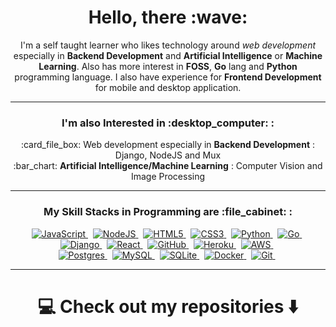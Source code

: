 <h1 align="center">Hello, there :wave:</h1>
<p align="center">
	I'm a self taught learner who likes technology around <em>web development</em> especially in
	<strong>Backend Development</strong> and <strong>Artificial Intelligence</strong> or <strong>Machine Learning</strong>. 
	Also has more interest in <strong>FOSS</strong>, <strong>Go</strong> lang and <strong>Python</strong> programming language.
	I also have experience for <strong>Frontend Development</strong> for mobile and desktop application.
</p>

<hr>

<h3 align="center">I'm also Interested in :desktop_computer: :</h3>
<p align="center">
	:card_file_box: Web development especially in <b>Backend Development</b> : Django, NodeJS and Mux<br>
	:bar_chart: <b>Artificial Intelligence/Machine Learning</b> : Computer Vision and Image Processing
</p>

<hr>

<h3 align="center">My Skill Stacks in Programming are :file_cabinet: :</h3>
<p align="center">
	<a href="https://www.javascript.com">
		<img alt="JavaScript" src="https://img.shields.io/badge/javascript%20-%23323330.svg?&style=for-the-badge&logo=javascript&logoColor=%23F7DF1E">
	</a>&nbsp;
	<a href="https://nodejs.org">
		<img alt="NodeJS" src="https://img.shields.io/badge/node.js-%2343853D.svg?style=for-the-badge&logo=node-dot-js&logoColor=white">
	</a>&nbsp;
	<a href="https://whatwg.com">
		<img alt="HTML5" src="https://img.shields.io/badge/html5%20-%23E34F26.svg?&style=for-the-badge&logo=html5&logoColor=white">
	</a>&nbsp;
	<a href="https://www.w3.org">
		<img alt="CSS3" src="https://img.shields.io/badge/css3%20-%231572B6.svg?&style=for-the-badge&logo=css3&logoColor=white">
	</a>&nbsp;
	<a href="https://www.python.org">
		<img alt="Python" src="https://img.shields.io/badge/python%20-%2314354C.svg?&style=for-the-badge&logo=python&logoColor=white">
	</a>&nbsp;
	<a href="https://golang.org">
		<img alt="Go" src="https://img.shields.io/badge/go-%2300ADD8.svg?&style=for-the-badge&logo=go&logoColor=white">
	</a>&nbsp;
	<br>
	<a href="https://www.djangoproject.com">
		<img alt="Django" src="https://img.shields.io/badge/django%20-%23092E20.svg?&style=for-the-badge&logo=django&logoColor=white">
	</a>&nbsp;
	<a href="https://reactjs.org">
		<img alt="React" src="https://img.shields.io/badge/react-%2320232a.svg?style=for-the-badge&logo=react&logoColor=%2361DAFB">
	</a>&nbsp;
	<a href="https://github.com">
		<img alt="GitHub" src="https://img.shields.io/badge/github%20-%23121011.svg?&style=for-the-badge&logo=github&logoColor=white">
	</a>&nbsp;
	<a href="https://www.heroku.com">
		<img alt="Heroku" src="https://img.shields.io/badge/heroku-%23430098.svg?style=for-the-badge&logo=heroku&logoColor=white">
	</a>&nbsp;
	<a href="https://aws.amazon.com">
		<img alt="AWS" src="https://img.shields.io/badge/AWS-%23FF9900.svg?style=for-the-badge&logo=amazon-aws&logoColor=white">
	</a>&nbsp;
	<br>
	<a href="https://www.postgresql.org">
		<img alt="Postgres" src ="https://img.shields.io/badge/postgres-%23316192.svg?&style=for-the-badge&logo=postgresql&logoColor=white">
	</a>&nbsp;
	<a href="https://www.mysql.com">
		<img alt="MySQL" src="https://img.shields.io/badge/mysql-%2300f.svg?&style=for-the-badge&logo=mysql&logoColor=white">
	</a>&nbsp;
	<a href="https://sqlite.org">
		<img alt="SQLite" src ="https://img.shields.io/badge/sqlite-%2307405e.svg?&style=for-the-badge&logo=sqlite&logoColor=white">
	</a>&nbsp;
	<a href="https://www.docker.com">
		<img alt="Docker" src="https://img.shields.io/badge/docker-%230db7ed.svg?style=for-the-badge&logo=docker&logoColor=white">
	</a>&nbsp;
	<a href="https://git-scm.com">
		<img alt="Git" src="https://img.shields.io/badge/git%20-%23F05033.svg?&style=for-the-badge&logo=git&logoColor=white">
	</a>&nbsp;
</p>

<hr>

<h1 align="center">💻 Check out my repositories ⬇️</h1>
